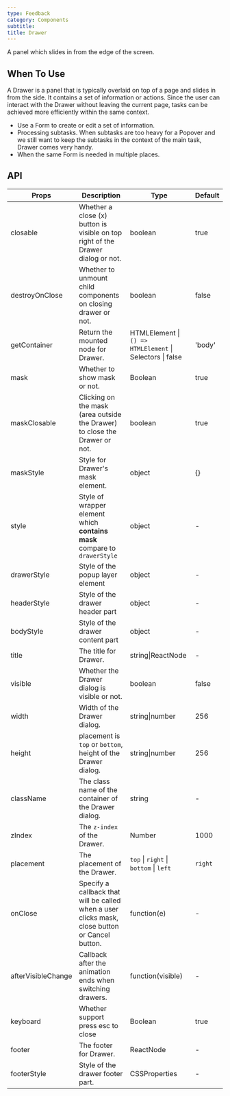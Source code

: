 ```yaml
---
type: Feedback
category: Components
subtitle:
title: Drawer
---
```


A panel which slides in from the edge of the screen.

## When To Use

A Drawer is a panel that is typically overlaid on top of a page and slides in from the side. It contains a set of information or actions. Since the user can interact with the Drawer without leaving the current page, tasks can be achieved more efficiently within the same context.

- Use a Form to create or edit a set of information.
- Processing subtasks. When subtasks are too heavy for a Popover and we still want to keep the subtasks in the context of the main task, Drawer comes very handy.
- When the same Form is needed in multiple places.

## API

| Props | Description | Type | Default |
| --- | --- | --- | --- |
| closable | Whether a close (x) button is visible on top right of the Drawer dialog or not. | boolean | true |
| destroyOnClose | Whether to unmount child components on closing drawer or not. | boolean | false |
| getContainer | Return the mounted node for Drawer. | HTMLElement \| `() => HTMLElement` \| Selectors \| false | 'body' |
| mask | Whether to show mask or not. | Boolean | true |
| maskClosable | Clicking on the mask (area outside the Drawer) to close the Drawer or not. | boolean | true |
| maskStyle | Style for Drawer's mask element. | object | {} |
| style | Style of wrapper element which **contains mask** compare to `drawerStyle` | object | - |
| drawerStyle | Style of the popup layer element | object | - |
| headerStyle | Style of the drawer header part | object | - |
| bodyStyle | Style of the drawer content part | object | - |
| title | The title for Drawer. | string\|ReactNode | - |
| visible | Whether the Drawer dialog is visible or not. | boolean | false |
| width | Width of the Drawer dialog. | string\|number | 256 |
| height | placement is `top` or `bottom`, height of the Drawer dialog. | string\|number | 256 |
| className | The class name of the container of the Drawer dialog. | string | - |
| zIndex | The `z-index` of the Drawer. | Number | 1000 |
| placement | The placement of the Drawer. | `top` \| `right` \| `bottom` \| `left` | `right` |
| onClose | Specify a callback that will be called when a user clicks mask, close button or Cancel button. | function(e) | - |
| afterVisibleChange | Callback after the animation ends when switching drawers. | function(visible) | - |
| keyboard | Whether support press esc to close | Boolean | true |
| footer | The footer for Drawer. | ReactNode | - |
| footerStyle | Style of the drawer footer part. | CSSProperties | - |

<style>
#_hj_feedback_container {
  display: none;
}
</style>
